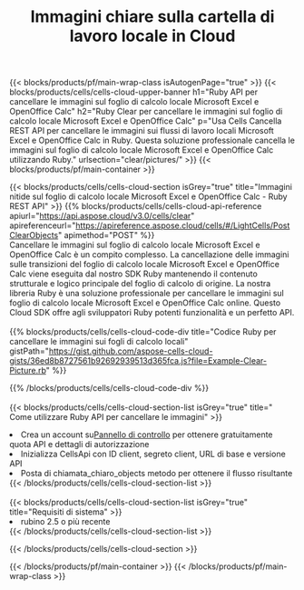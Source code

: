 ﻿---
title:  Immagini chiare sulla cartella di lavoro locale in Cloud
description: API cloud e SDK per cancellare le immagini su Microsoft Excel e OpenOffice Calc. Immagini chiare su fogli di calcolo locali dal Cells Cloud API. L'SDK supporta i tipi di linguaggi di sviluppo. Includono Android, C#, Go, Java, NodeJS, Perl, PHP, Python, Ruby e swift.
url: /it/ruby/clear/pictures/
---
{{< blocks/products/pf/main-wrap-class isAutogenPage="true" >}}
{{< blocks/products/cells/cells-cloud-upper-banner h1="Ruby API per cancellare le immagini sul foglio di calcolo locale Microsoft Excel e OpenOffice Calc" h2="Ruby Clear per cancellare le immagini sul foglio di calcolo locale Microsoft Excel e OpenOffice Calc" p="Usa Cells Cancella REST API per cancellare le immagini sui flussi di lavoro locali Microsoft Excel e OpenOffice Calc in Ruby. Questa soluzione professionale cancella le immagini sul foglio di calcolo locale Microsoft Excel e OpenOffice Calc utilizzando Ruby." urlsection="clear/pictures/" >}}
{{< blocks/products/pf/main-container >}}

{{< blocks/products/cells/cells-cloud-section isGrey="true" title="Immagini nitide sul foglio di calcolo locale Microsoft Excel e OpenOffice Calc - Ruby REST API" >}}
{{% blocks/products/cells/cells-cloud-api-reference apiurl="https://api.aspose.cloud/v3.0/cells/clear" apireferenceurl="https://apireference.aspose.cloud/cells/#/LightCells/PostClearObjects" apimethod="POST" %}}
<br/>
Cancellare le immagini sul foglio di calcolo locale Microsoft Excel e OpenOffice Calc è un compito complesso. La cancellazione delle immagini sulle transizioni del foglio di calcolo locale Microsoft Excel e OpenOffice Calc viene eseguita dal nostro SDK Ruby mantenendo il contenuto strutturale e logico principale del foglio di calcolo di origine. La nostra libreria Ruby è una soluzione professionale per cancellare le immagini sul foglio di calcolo locale Microsoft Excel e OpenOffice Calc online. Questo Cloud SDK offre agli sviluppatori Ruby potenti funzionalità e un perfetto API.
<br/>
<br/>
{{% blocks/products/cells/cells-cloud-code-div title="Codice Ruby per cancellare le immagini sui fogli di calcolo locali" gistPath="https://gist.github.com/aspose-cells-cloud-gists/36ed8b8727561b92692939513d365fca.js?file=Example-Clear-Picture.rb" %}}
  
{{% /blocks/products/cells/cells-cloud-code-div %}}
<br/>
<br/>
{{< blocks/products/cells/cells-cloud-section-list isGrey="true" title=" Come utilizzare Ruby API per cancellare le immagini" >}}
<li> Crea un account su<a href="https://dashboard.aspose.cloud/">Pannello di controllo</a> per ottenere gratuitamente quota API e dettagli di autorizzazione</li>
<li>Inizializza CellsApi con ID client, segreto client, URL di base e versione API</li>
<li>Posta di chiamata_chiaro_objects metodo per ottenere il flusso risultante</li>
{{< /blocks/products/cells/cells-cloud-section-list >}}
<br/>
<br/>
{{< blocks/products/cells/cells-cloud-section-list isGrey="true" title="Requisiti di sistema" >}}
<li>rubino 2.5 o più recente</li>
{{< /blocks/products/cells/cells-cloud-section-list >}}

{{< /blocks/products/cells/cells-cloud-section >}}

{{< /blocks/products/pf/main-container >}}
{{< /blocks/products/pf/main-wrap-class >}}
